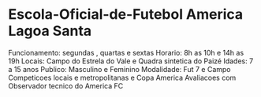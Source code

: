 # Escola-Oficial-de-Futebol America Lagoa Santa
Funcionamento: segundas , quartas e sextas
Horario: 8h as 10h e 14h as 19h
Locais: Campo do Estrela do Vale e Quadra sintetica do Paizé
Idades: 7 a 15 anos
Publico: Masculino e Feminino
Modalidade: Fut 7 e Campo
Competicoes locais e metropolitanas e Copa America
Avaliacoes com Observador tecnico do America FC
 
